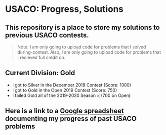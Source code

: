 # USACO: Progress, Solutions
## This repository is a place to store my solutions to previous USACO contests.
> Note: I am only going to upload code for problems that I solved during-contest.
> Also, I am only going to upload code for problems that I recieved full credit on.
## Current Division: Gold
* I got to Silver in the December 2018 Contest (Score: 1000)
* I got to Gold in the Open 2019 Contest (Score: 750)
* I failed Gold all of the 2019-2020 Season :( (700 on Open)
## Here is a link to a [Google spreadsheet](https://docs.google.com/spreadsheets/d/1KJuUnkkVRSSfkwW7J1DDS2Yjn3WQPRkUZ7cPC6cgX2c/edit?usp=sharing) documenting my progress of past USACO problems
